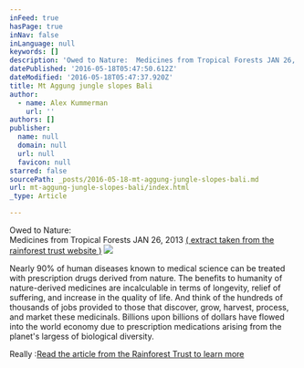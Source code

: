 ```yaml
---
inFeed: true
hasPage: true
inNav: false
inLanguage: null
keywords: []
description: 'Owed to Nature:  Medicines from Tropical Forests JAN 26, 2013 ( extract taken from the rainforest trust website )'
datePublished: '2016-05-18T05:47:50.612Z'
dateModified: '2016-05-18T05:47:37.920Z'
title: Mt Aggung jungle slopes Bali
author:
  - name: Alex Kummerman
    url: ''
authors: []
publisher:
  name: null
  domain: null
  url: null
  favicon: null
starred: false
sourcePath: _posts/2016-05-18-mt-aggung-jungle-slopes-bali.md
url: mt-aggung-jungle-slopes-bali/index.html
_type: Article

---
```

Owed to Nature:   
Medicines from Tropical Forests JAN 26, 2013 [( extract taken from the rainforest trust website )][0]
![](https://the-grid-user-content.s3-us-west-2.amazonaws.com/33a8da96-eb39-4c61-a7bd-060fe5f4d2b0.jpg)

Nearly 90% of human diseases known to medical science can be treated with prescription drugs derived from nature. The benefits to humanity of nature-derived medicines are incalculable in terms of longevity, relief of suffering, and increase in the quality of life. And think of the hundreds of thousands of jobs provided to those that discover, grow, harvest, process, and market these medicinals. Billions upon billions of dollars have flowed into the world economy due to prescription medications arising from the planet's largess of biological diversity.

Really :[Read the article from the Rainforest Trust to learn more][0]

[0]: https://www.rainforesttrust.org/news/owed-to-nature-medicines-from-tropical-forests/